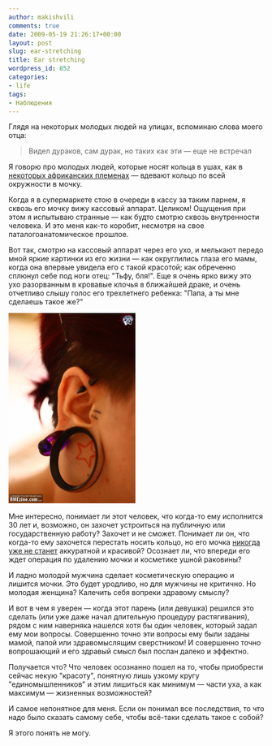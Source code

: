 ```yaml
---
author: makishvili
comments: true
date: 2009-05-19 21:26:17+00:00
layout: post
slug: ear-stretching
title: Ear stretching
wordpress_id: 852
categories:
- life
tags:
- Наблюдения
---
```


Глядя на некоторых молодых людей на улицах, вспоминаю слова моего отца:


> Видел дураков, сам дурак, но таких как эти — еще не встречал


Я говорю про молодых людей, которые носят кольца в ушах, как в [некоторых африканских племенах](http://piercing.org/pexy/fun_stuff/museum/museum.html) — вдевают кольцо по всей окружности в мочку.

Когда я в супермаркете стою в очереди в кассу за таким парнем, я сквозь его мочку вижу кассовый аппарат. Целиком! Ощущения при этом я испытываю странные — как будто смотрю сквозь внутренности человека. И это меня как-то коробит, несмотря на свое паталогоанатомическое прошлое.

Вот так, смотрю на кассовый аппарат через его ухо, и мелькают передо мной яркие картинки из его жизни — как округлились глаза его мамы, когда она впервые увидела его с такой красотой; как обреченно сплюнул себе под ноги отец: "Тьфу, бля!". Еще я очень ярко вижу это ухо разорванным в кровавые клочья в ближайшей драке, и очень отчетливо слышу голос его трехлетнего ребенка: "Папа, а ты мне сделаешь такое же?"

![](/images/post/2009-05-19-ear-stretching/ear.jpg)

Мне интересно, понимает ли этот человек, что когда-то ему исполнится 30 лет и, возможно,
он захочет устроиться на публичную или государственную работу?
Захочет и не сможет.
Понимает ли он, что когда-то ему захочется перестать носить кольцо,
но его мочка [никогда уже не станет](/images/post/2009-05-19-ear-stretching/ear-horror.jpg) аккуратной и красивой?
Осознает ли, что впереди его ждет операция по удалению мочки и косметике ушной раковины?


И ладно молодой мужчина сделает косметическую операцию  и лишится мочки. Это будет уродливо, но для мужчины не критично. Но молодая женщина? Калечить себя вопреки здравому смыслу?

И вот в чем я уверен — когда этот парень (или девушка) решился это сделать (или уже даже начал длительную процедуру растягивания), рядом с ним наверняка нашелся хотя бы один человек, который задал ему мои вопросы. Совершенно точно эти вопросы ему были заданы мамой, папой или здравомыслящим сверстником! И совершенно точно вопрошающий и его здравый смысл был  послан далеко и эффектно.

Получается что? Что человек осознанно пошел на то, чтобы приобрести сейчас некую "красоту", понятную лишь узкому кругу "единомышленников" и этим лишиться как минимум — части уха, а как максимум — жизненных возможностей?

И самое непонятное для меня. Если он понимал все последствия, то что надо было сказать самому себе, чтобы всё-таки сделать такое с собой?

Я этого понять не могу.
